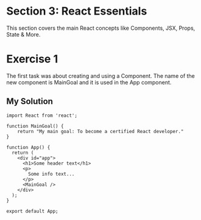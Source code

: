 # Section 3: React Essentials

This section covers the main React concepts like Components, JSX, Props, State & More.

# Exercise 1

The first task was about creating and using a Component. The name of the new component is MainGoal and it is used in the App component.

## My Solution

```
import React from 'react';

function MainGoal() {
    return "My main goal: To become a certified React developer."
}

function App() {
  return (
    <div id="app">
      <h1>Some header text</h1>
      <p>
        Some info text...
      </p>
      <MainGoal />
    </div>
  );
}

export default App;
```